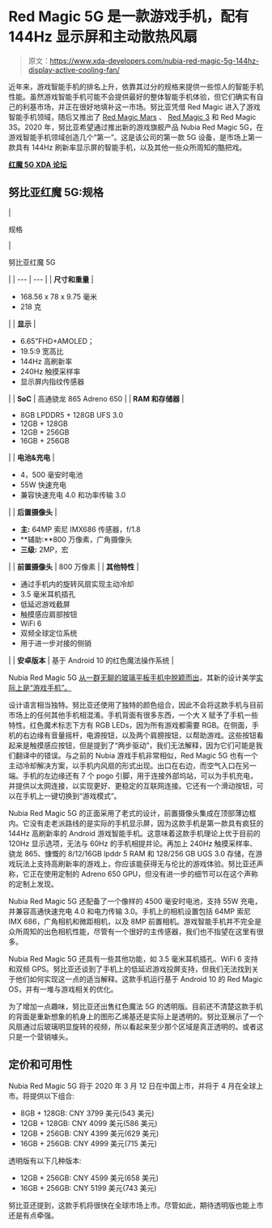# Red Magic 5G 是一款游戏手机，配有 144Hz 显示屏和主动散热风扇

> 原文：<https://www.xda-developers.com/nubia-red-magic-5g-144hz-display-active-cooling-fan/>

近年来，游戏智能手机的排名上升，依靠其过分的规格来提供一些惊人的智能手机性能。虽然游戏智能手机可能不会提供最好的整体智能手机体验，但它们确实有自己的利基市场，并正在很好地填补这一市场。努比亚凭借 Red Magic 进入了游戏智能手机领域，随后又推出了 [Red Magic Mars](https://www.xda-developers.com/nubia-red-magic-mars-gaming-phone-china/) 、 [Red Magic 3](https://www.xda-developers.com/nubia-red-magic-3-gaming-smartphone-china-launch/) 和 Red Magic 3S。2020 年，努比亚希望通过推出新的游戏旗舰产品 Nubia Red Magic 5G，在游戏智能手机领域创造几个“第一”。这是该公司的第一款 5G 设备，是市场上第一款具有 144Hz 刷新率显示屏的智能手机，以及其他一些众所周知的酷把戏。

**[红魔 5G XDA 论坛](https://forum.xda-developers.com/nubia-red-magic-5g)**

## 努比亚红魔 5G:规格

| 

规格

 | 

努比亚红魔 5G

 |
| --- | --- |
| **尺寸和重量** | 

*   168.56 x 78 x 9.75 毫米
*   218 克

 |
| **显示** | 

*   6.65”FHD+AMOLED；
*   19.5:9 宽高比
*   144Hz 高刷新率
*   240Hz 触摸采样率
*   显示屏内指纹传感器

 |
| **SoC** | 高通骁龙 865 Adreno 650 |
| **RAM 和存储器** | 

*   8GB LPDDR5 + 128GB UFS 3.0
*   12GB + 128GB
*   12GB + 256GB
*   16GB + 256GB

 |
| **电池&充电** | 

*   4，500 毫安时电池
*   55W 快速充电
*   兼容快速充电 4.0 和功率传输 3.0

 |
| **后置摄像头** | 

*   **主:** 64MP 索尼 IMX686 传感器，f/1.8
*   **辅助:**800 万像素，广角摄像头
*   **三级:** 2MP，宏

 |
| **前置摄像头** | 800 万像素 |
| **其他特性** | 

*   通过手机内的旋转风扇实现主动冷却
*   3.5 毫米耳机插孔
*   低延迟游戏截屏
*   触摸感应肩部按钮
*   WiFi 6
*   双频全球定位系统
*   用于进一步对接的侧销

 |
| **安卓版本** | 基于 Android 10 的红色魔法操作系统 |

Nubia Red Magic 5G [从一群无聊的玻璃平板手机中脱颖而出](https://www.xda-developers.com/nubias-red-magic-5g-red-blue-multi-colored-design/)，其新的设计美学[实际上是“游戏手机”。](https://www.xda-developers.com/nubia-red-magic-5g-144hz-gamebench/)

设计语言相当独特。努比亚还使用了独特的颜色组合，因此不会将这款手机与目前市场上的任何其他手机相混淆。手机背面有很多东西，一个大 X 赋予了手机一些特性。红色魔术标志下方有 RGB LEDs，因为所有游戏都需要 RGB。在侧面，手机的右边缘有音量摇杆，电源按钮，以及两个肩膀按钮，以帮助游戏。这些按钮看起来是触摸感应按钮，但是提到了“两步驱动”，我们无法解释，因为它们可能是我们翻译中的错误。与之前的 Nubia 游戏手机非常相似，Red Magic 5G 也有一个主动冷却解决方案，以手机内风扇的形式出现。出口在右边，而空气入口在另一端。手机的左边缘还有 7 个 pogo 引脚，用于连接外部坞站，可以为手机充电，并提供以太网连接，以实现更好、更稳定的互联网连接。它还有一个滑动按钮，可以在手机上一键切换到“游戏模式”。

Nubia Red Magic 5G 的正面采用了老式的设计，前置摄像头集成在顶部薄边框内。它没有走老派路线的是实际的手机显示屏，因为这款手机是第一款具有疯狂的 144Hz 高刷新率的 Android 游戏智能手机。这意味着这款手机理论上优于目前的 120Hz 显示选项，无法与 60Hz 的手机相提并论。再加上 240Hz 触摸采样率、骁龙 865、慷慨的 8/12/16GB lpddr 5 RAM 和 128/256 GB UGS 3.0 存储，在游戏玩法上支持高刷新率的游戏上，你应该能获得无与伦比的游戏体验。努比亚还声称，它正在使用定制的 Adreno 650 GPU，但没有进一步的细节可以在这个声称的定制上发现。

Nubia Red Magic 5G 还配备了一个像样的 4500 毫安时电池，支持 55W 充电，并兼容高通快速充电 4.0 和电力传输 3.0。手机上的相机设置包括 64MP 索尼 IMX 686，广角相机和微距相机，以及 8MP 前置相机。游戏智能手机并不完全是众所周知的出色相机性能，尽管有一个很好的主传感器，我们也不指望在这里有很多。

Nubia Red Magic 5G 还具有一些其他功能，如 3.5 毫米耳机插孔、WiFi 6 支持和双频 GPS。努比亚还谈到了手机上的低延迟游戏投屏支持，但我们无法找到关于他们如何实现这一点的适当解释。这款手机运行基于 Android 10 的 Red Magic OS，并有一堆与游戏相关的优化。

为了增加一点趣味，努比亚还出售红色魔法 5G 的透明版。目前还不清楚这款手机的背面是重新想象的机身上的图形乙烯基还是实际上是透明的。努比亚展示了一个风扇通过后玻璃明显旋转的视频，所以看起来至少那个区域是真正透明的。或者这只是一个营销噱头。

## 定价和可用性

Nubia Red Magic 5G 将于 2020 年 3 月 12 日在中国上市，并将于 4 月在全球上市。将提供以下组合:

*   8GB + 128GB: CNY 3799 美元(543 美元)
*   12GB + 128GB: CNY 4099 美元(586 美元)
*   12GB + 256GB: CNY 4399 美元(629 美元)
*   16GB + 256GB: CNY 4999 美元(715 美元)

透明版有以下几种版本:

*   12GB + 256GB: CNY 4599 美元(658 美元)
*   16GB + 256GB: CNY 5199 美元(743 美元)

努比亚还提到，这款手机将很快在全球市场上市。尽管如此，期待透明版也能上市还是有点牵强。